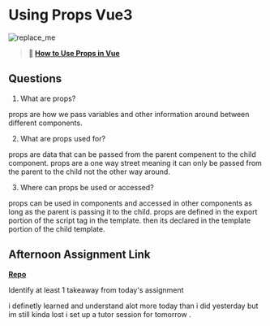 # Using Props Vue3

![replace_me](https://codeworks.blob.core.windows.net/public/assets/img/illustrations/placeholder.svg)

> **📖 [How to Use Props in Vue](https://codeworksacademy.com/fs-student-guide/resources/wk6/02-Props)**

## Questions

1. What are props?


props are how we pass variables and other information around between different components.

2. What are props used for?


props are data that can be passed from the parent compenent to the child component. props are a one way street meaning it can only be passed from the parent to the child not the other way around. 

3. Where can props be used or accessed?

props can be used in components and accessed in other components as long as the parent is passing it to the child. props are defined in the export portion of the script tag in the template. then its declared in the template portion of the child template. 

## Afternoon Assignment Link

**[Repo](https://github.com/ScottBickish/apod-vue.git)**

Identify at least 1 takeaway from today's assignment

i definetly learned and understand alot more today than i did yesterday but im still kinda lost i set up a tutor session for tomorrow .
